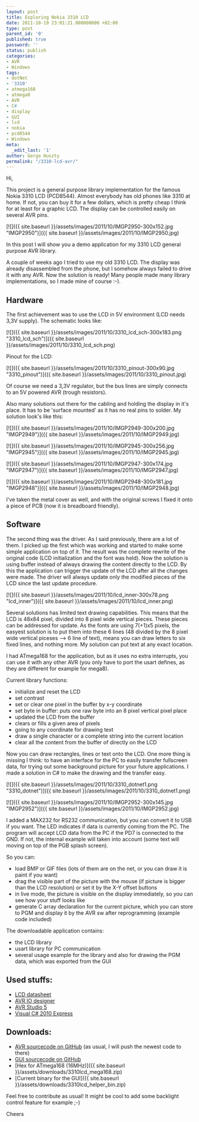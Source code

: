 ```yaml
---
layout: post
title: Exploring Nokia 3310 LCD
date: 2011-10-19 23:01:21.000000000 +02:00
type: post
parent_id: '0'
published: true
password: ''
status: publish
categories:
- AVR
- Windows
tags:
- dotNet
- '3310'
- atmega168
- atmega8
- AVR
- C#
- display
- GUI
- lcd
- nokia
- pcd8544
- Windows
meta:
  _edit_last: '1'
author: Gergo Huszty
permalink: "/3310-lcd-avr/"
---
```

Hi,

This project is a general purpose library implementation for the famous Nokia 3310 LCD (PCD8544). Almost everybody has old phones like 3310 at home. If not, you can buy it for a few dollars, which is pretty cheap I think for at least for a graphic LCD. The display can be controlled easily on several AVR pins.

[![]({{ site.baseurl }}/assets/images/2011/10/IMGP2950-300x152.jpg "IMGP2950")]({{ site.baseurl }}/assets/images/2011/10/IMGP2950.jpg)<!--more-->

In this post I will show you a demo application for my 3310 LCD general purpose AVR library.

A couple of weeks ago I tried to use my old 3310 LCD. The display was already disassembled from the phone, but I somehow always failed to drive it with any AVR. Now the solution is ready! Many people made many library implementations, so I made mine of course :-).

## Hardware

The first achievement was to use the LCD in 5V environment (LCD needs 3,3V supply). The schematic looks like:

[![]({{ site.baseurl }}/assets/images/2011/10/3310_lcd_sch-300x183.png "3310\_lcd\_sch")]({{ site.baseurl }}/assets/images/2011/10/3310_lcd_sch.png)

Pinout for the LCD:

[![]({{ site.baseurl }}/assets/images/2011/10/3310_pinout-300x90.jpg "3310\_pinout")]({{ site.baseurl }}/assets/images/2011/10/3310_pinout.jpg)

Of course we need a 3,3V regulator, but the bus lines are simply connects to an 5V powered AVR (trough resistors).

Also many solutions out there for the cabling and holding the display in it's place. It has to be 'surface mounted' as it has no real pins to solder. My solution look's like this:

[![]({{ site.baseurl }}/assets/images/2011/10/IMGP2949-300x200.jpg "IMGP2949")]({{ site.baseurl }}/assets/images/2011/10/IMGP2949.jpg)

[![]({{ site.baseurl }}/assets/images/2011/10/IMGP2945-300x256.jpg "IMGP2945")]({{ site.baseurl }}/assets/images/2011/10/IMGP2945.jpg)

[![]({{ site.baseurl }}/assets/images/2011/10/IMGP2947-300x174.jpg "IMGP2947")]({{ site.baseurl }}/assets/images/2011/10/IMGP2947.jpg)

[![]({{ site.baseurl }}/assets/images/2011/10/IMGP2948-300x181.jpg "IMGP2948")]({{ site.baseurl }}/assets/images/2011/10/IMGP2948.jpg)

I've taken the metal cover as well, and with the original screws I fixed it onto a piece of PCB (now it is breadboard friendly).

## Software

The second thing was the driver. As I said previously, there are a lot of them. I picked up the first which was working and started to make some simple application on top of it. The result was the complete rewrite of the original code (LCD initialization and the font was held). Now the solution is using buffer instead of always drawing the content directly to the LCD. By this the application can trigger the update of the LCD after all the changes were made. The driver will always update only the modified pieces of the LCD since the last update procedure.

[![]({{ site.baseurl }}/assets/images/2011/10/lcd_inner-300x78.png "lcd\_inner")]({{ site.baseurl }}/assets/images/2011/10/lcd_inner.png)

Several solutions has limited text drawing capabilities. This means that the LCD is 48x84 pixel, divided into 8 pixel wide vertical pieces. These pieces can be addressed for update. As the fonts are using 7(+1)x5 pixels, the easyest solution is to put them into these 6 lines (48 divided by the 8 pixel wide vertical piceses --\> 6 line of text), means you can draw letters to six fixed lines, and nothing more. My solution can put text at any exact location.

I had ATmega168 for the application, but as it uses no extra interrupts, you can use it with any other AVR (you only have to port the usart defines, as they are different for example for mega8).

Current library functions:

- initialize and reset the LCD
- set contrast
- set or clear one pixel in the buffer by x-y coordinate
- set byte in buffer: puts one raw byte into an 8 pixel vertical pixel place
- updated the LCD from the buffer
- clears or fills a given area of pixels
- going to any coordinate for drawing text
- draw a single character or a complete string into the current location
- clear all the content from the buffer of directly on the LCD

Now you can draw rectangles, lines or text onto the LCD. One more thing is missing I think: to have an interface for the PC to easily transfer fullscreen data, for trying out some background picture for your future applications. I made a solution in C# to make the drawing and the transfer easy.

[![]({{ site.baseurl }}/assets/images/2011/10/3310_dotnet1.png "3310\_dotnet")]({{ site.baseurl }}/assets/images/2011/10/3310_dotnet1.png)

[![]({{ site.baseurl }}/assets/images/2011/10/IMGP2952-300x145.jpg "IMGP2952")]({{ site.baseurl }}/assets/images/2011/10/IMGP2952.jpg)

I added a MAX232 for RS232 communication, but you can convert it to USB if you want. The LED indicates if data is currently coming from the PC. The program will accept LCD data from the PC if the PD7 is connected to the GND. If not, the internal example will taken into account (some text will moving on top of the PGB splash screen).

So you can:

- load BMP or GIF files (lots of them are on the net, or you can draw it is paint if you want)
- drag the visible part of the picture with the mouse (if picture is bigger than the LCD resolution) or set it by the X-Y offset buttons
- in live mode, the picture is visible on the display immediately, so you can see how your stuff looks like
- generate C array declaration for the current picture, which you can store to PGM and display it by the AVR sw after reprogramming (example code included)

The downloadable application contains:

- the LCD library
- usart library for PC communication
- several usage example for the library and also for drawing the PGM data, which was exported from the GUI

## Used stuffs:

- [LCD datasheet](http://www.classic.nxp.com/acrobat_download2/datasheets/PCD8544_1.pdf)
- [AVR IO designer](http://www.forestmoon.com/Software/AvrIoDesigner/)
- [AVR Studio 5](http://www.atmel.com/microsite/avr_studio_5/)
- [Visual C# 2010 Express](http://www.microsoft.com/visualstudio/en-us/products/2010-editions/visual-csharp-express)

## Downloads:

- [AVR sourcecode on GitHub](https://github.com/libesz/3310lcd_avr) (as usual, I will push the newest code to there)
- [GUI sourcecode on GitHub](https://github.com/libesz/3310lcd_helper_gui)
- [Hex for ATmega168 (16MHz)]({{ site.baseurl }}/assets/downloads/3310lcd_mega168.zip)
- [Current binary for the GUI]({{ site.baseurl }}/assets/downloads/3310lcd_helper_bin.zip)

Feel free to contribute as usual! It might be cool to add some backlight control feature for example ;-)

Cheers

